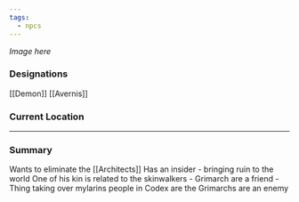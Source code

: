 ```yaml
---
tags:
  - npcs
---
```

*Image here*

### Designations
[[Demon]]
[[Avernis]]
### Current Location


___
### Summary
Wants to eliminate the [[Architects]]
Has an insider - bringing ruin to the world
One of his kin is related to the skinwalkers - 
Grimarch are a friend - Thing taking over mylarins people in Codex are the Grimarchs are an enemy